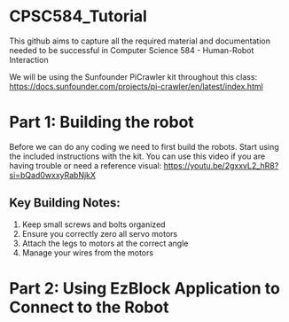 # CPSC584_Tutorial

This github aims to capture all the required material and documentation needed to be successful in Computer Science 584 - Human-Robot Interaction 

We will be using the Sunfounder PiCrawler kit throughout this class: 
https://docs.sunfounder.com/projects/pi-crawler/en/latest/index.html



# Part 1: Building the robot

Before we can do any coding we need to first build the robots. Start using the included instructions with the kit. 
You can use this video if you are having trouble or need a reference visual: 
https://youtu.be/2gxxvL2_hR8?si=bQad0wxxyRabNjkX

## Key Building Notes:
1. Keep small screws and bolts organized
2. Ensure you correctly zero all servo motors
3. Attach the legs to motors at the correct angle
4. Manage your wires from the motors


# Part 2: Using EzBlock Application to Connect to the Robot

